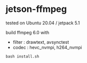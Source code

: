 # jetson-ffmpeg

tested on Ubuntu 20.04 / jetpack 5.1

build ffmpeg 6.0 with 

- filter : drawtext, avsynctest
- codec : hevc_nvmpi, h264_nvmpi

```
bash install.sh
```

